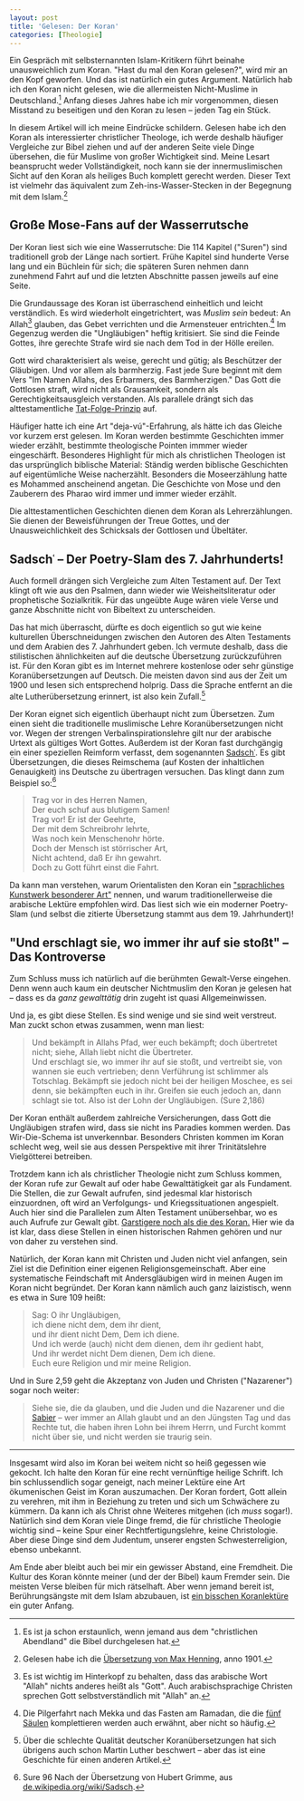 ```yaml
---
layout: post
title: 'Gelesen: Der Koran'
categories: [Theologie]
---
```


Ein Gespräch mit selbsternannten Islam-Kritikern führt beinahe unausweichlich zum Koran. "Hast du mal den Koran gelesen?", wird mir an den Kopf geworfen. Und das ist natürlich ein gutes Argument. Natürlich hab ich den Koran nicht gelesen, wie die allermeisten Nicht-Muslime in Deutschland.[^1] Anfang dieses Jahres habe ich mir vorgenommen, diesen Misstand zu beseitigen und den Koran zu lesen – jeden Tag ein Stück.

In diesem Artikel will ich meine Eindrücke schildern. Gelesen habe ich den Koran als interessierter christlicher Theologe, ich werde deshalb häufiger Vergleiche zur Bibel ziehen und auf der anderen Seite viele Dinge übersehen, die für Muslime von großer Wichtigkeit sind. Meine Lesart beansprucht weder Vollständigkeit, noch kann sie der innermuslimischen Sicht auf den Koran als heiliges Buch komplett gerecht werden. Dieser Text ist vielmehr das äquivalent zum Zeh-ins-Wasser-Stecken in der Begegnung mit dem Islam.[^5]

## Große Mose-Fans auf der Wasserrutsche

Der Koran liest sich wie eine Wasserrutsche: Die 114 Kapitel ("Suren") sind traditionell grob der Länge nach sortiert. Frühe Kapitel sind hunderte Verse lang und ein Büchlein für sich; die späteren Suren nehmen dann zunehmend Fahrt auf und die letzten Abschnitte passen jeweils auf eine Seite.

Die Grundaussage des Koran ist überraschend einheitlich und leicht verständlich. Es wird wiederholt eingetrichtert, was *Muslim sein* bedeut: An Allah[^3] glauben, das Gebet verrichten und die Armensteuer entrichten.[^2] Im Gegenzug werden die "Ungläubigen" heftig kritisiert. Sie sind die Feinde Gottes, ihre gerechte Strafe wird sie nach dem Tod in der Hölle ereilen.

Gott wird charakterisiert als weise, gerecht und gütig; als Beschützer der Gläubigen. Und vor allem als barmherzig. Fast jede Sure beginnt mit dem Vers "Im Namen Allahs, des Erbarmers, des Barmherzigen." Das Gott die Gottlosen straft, wird nicht als Grausamkeit, sondern als Gerechtigkeitsausgleich verstanden. Als parallele drängt sich das alttestamentliche [Tat-Folge-Prinzip](https://de.wikipedia.org/wiki/Tun-Ergehen-Zusammenhang) auf.

Häufiger hatte ich eine Art "deja-vú"-Erfahrung, als hätte ich das Gleiche vor kurzem erst gelesen. Im Koran werden bestimmte Geschichten immer wieder erzählt, bestimmte theologische Pointen immmer wieder eingeschärft. Besonderes Highlight für mich als christlichen Theologen ist das ursprünglich biblische Material: Ständig werden biblische Geschichten auf eigentümliche Weise nacherzählt. Besonders die Moseerzählung hatte es Mohammed anscheinend angetan. Die Geschichte von Mose und den Zauberern des Pharao wird immer und immer wieder erzählt.

Die alttestamentlichen Geschichten dienen dem Koran als Lehrerzählungen. Sie dienen der Beweisführungen der Treue Gottes, und der Unausweichlichkeit des Schicksals der Gottlosen und Übeltäter.

## Sadschʿ – Der Poetry-Slam des 7. Jahrhunderts!

Auch formell drängen sich Vergleiche zum Alten Testament auf. Der Text klingt oft wie aus den Psalmen, dann wieder wie Weisheitsliteratur oder prophetische Sozialkritik. Für das ungeübte Auge wären viele Verse und ganze Abschnitte nicht von Bibeltext zu unterscheiden.

Das hat mich überrascht, dürfte es doch eigentlich so gut wie keine kulturellen Überschneidungen zwischen den Autoren des Alten Testaments und dem Arabien des 7. Jahrhundert geben. Ich vermute deshalb, dass die stilistischen ähnlichkeiten auf die deutsche Übersetzung zurückzuführen ist. Für den Koran gibt es im Internet mehrere kostenlose oder sehr günstige Koranübersetzungen auf Deutsch. Die meisten davon sind aus der Zeit um 1900 und lesen sich entsprechend holprig. Dass die Sprache entfernt an die alte Lutherübersetzung erinnert, ist also kein Zufall.[^6]

Der Koran eignet sich eigentlich überhaupt nicht zum Übersetzen. Zum einen sieht die traditionelle muslimische Lehre Koranübersetzungen nicht vor. Wegen der strengen Verbalinspirationslehre gilt nur der arabische Urtext als gültiges Wort Gottes. Außerdem ist der Koran fast durchgängig ein einer speziellen Reimform verfasst, dem sogenannten [Sadschʿ](https://de.wikipedia.org/wiki/Sadsch). Es gibt Übersetzungen, die dieses Reimschema (auf Kosten der inhaltlichen Genauigkeit) ins Deutsche zu übertragen versuchen. Das klingt dann zum Beispiel so:[^4]

> Trag vor in des Herren Namen,  
> Der euch schuf aus blutigem Samen!  
> Trag vor! Er ist der Geehrte,  
> Der mit dem Schreibrohr lehrte,   
> Was noch kein Menschenohr hörte.   
> Doch der Mensch ist störrischer Art,   
> Nicht achtend, daß Er ihn gewahrt.   
> Doch zu Gott führt einst die Fahrt.  

Da kann man verstehen, warum Orientalisten den Koran ein ["sprachliches Kunstwerk besonderer Art"](https://de.wikipedia.org/wiki/Sadsch) nennen, und warum traditionellerweise die arabische Lektüre empfohlen wird. Das liest sich wie ein moderner Poetry-Slam (und selbst die zitierte Übersetzung stammt aus dem 19. Jahrhundert)!

## "Und erschlagt sie, wo immer ihr auf sie stoßt" – Das Kontroverse

Zum Schluss muss ich natürlich auf die berühmten Gewalt-Verse eingehen. Denn wenn auch kaum ein deutscher Nichtmuslim den Koran je gelesen hat – dass es da *ganz gewalttätig* drin zugeht ist quasi Allgemeinwissen.

Und ja, es gibt diese Stellen. Es sind wenige und sie sind weit verstreut. Man zuckt schon etwas zusammen, wenn man liest:

> Und bekämpft in Allahs Pfad, wer euch bekämpft; doch übertretet nicht; siehe, Allah liebt nicht die Übertreter.  
> Und erschlagt sie, wo immer ihr auf sie stoßt, und vertreibt sie, von wannen sie euch vertrieben; denn Verführung ist schlimmer als Totschlag. Bekämpft sie jedoch nicht bei der heiligen Moschee, es sei denn, sie bekämpften euch in ihr. Greifen sie euch jedoch an, dann schlagt sie tot. Also ist der Lohn der Ungläubigen. (Sure 2,186)

Der Koran enthält außerdem zahlreiche Versicherungen, dass Gott die Ungläubigen strafen wird, dass sie nicht ins Paradies kommen werden. Das Wir-Die-Schema ist unverkennbar. Besonders Christen kommen im Koran schlecht weg, weil sie aus dessen Perspektive mit ihrer Trinitätslehre Vielgötterei betreiben. 

Trotzdem kann ich als christlicher Theologie nicht zum Schluss kommen, der Koran rufe zur Gewalt auf oder habe Gewalttätigkeit gar als Fundament. Die Stellen, die zur Gewalt aufrufen, sind jedesmal klar historisch einzuordnen, oft wird an Verfolgungs- und Kriegssituationen angespielt. Auch hier sind die Parallelen zum Alten Testament unübersehbar, wo es auch Aufrufe zur Gewalt gibt. [Garstigere noch als die des Koran.](http://www.bibleserver.com/text/LUT/1.Samuel15) Hier wie da ist klar, dass diese Stellen in einen historischen Rahmen gehören und nur von daher zu verstehen sind.

Natürlich, der Koran kann mit Christen und Juden nicht viel anfangen, sein Ziel ist die Definition einer eigenen Religionsgemeinschaft. Aber eine systematische Feindschaft mit Andersgläubigen wird in meinen Augen im Koran nicht begründet. Der Koran kann nämlich auch ganz laizistisch, wenn es etwa in Sure 109 heißt:

> Sag: O ihr Ungläubigen,  
> ich diene nicht dem, dem ihr dient,  
> und ihr dient nicht Dem, Dem ich diene.  
> Und ich werde (auch) nicht dem dienen, dem ihr gedient habt,  
> Und ihr werdet nicht Dem dienen, Dem ich diene.  
> Euch eure Religion und mir meine Religion.  

Und in Sure 2,59 geht die Akzeptanz von Juden und Christen ("Nazarener") sogar noch weiter:

> Siehe sie, die da glauben, und die Juden und die Nazarener und die [Sabier](https://de.wikipedia.org/wiki/Sabier) – wer immer an Allah glaubt und an den Jüngsten Tag und das Rechte tut, die haben ihren Lohn bei ihrem Herrn, und Furcht kommt nicht über sie, und nicht werden sie traurig sein.

----

Insgesamt wird also im Koran bei weitem nicht so heiß gegessen wie gekocht. Ich halte den Koran für eine recht vernünftige heilige Schrift. Ich bin schlussendlich sogar geneigt, nach meiner Lektüre eine Art ökumenischen Geist im Koran auszumachen. Der Koran fordert, Gott allein zu verehren, mit ihm in Beziehung zu treten und sich um Schwächere zu kümmern. Da kann ich als Christ ohne Weiteres mitgehen (ich *muss* sogar!). Natürlich sind dem Koran viele Dinge fremd, die für christliche Theologie wichtig sind – keine Spur einer Rechtfertigungslehre, keine Christologie. Aber diese Dinge sind dem Judentum, unserer engsten Schwesterreligion, ebenso unbekannt.

Am Ende aber bleibt auch bei mir ein gewisser Abstand, eine Fremdheit. Die Kultur des Koran könnte meiner (und der der Bibel) kaum Fremder sein. Die meisten Verse bleiben für mich rätselhaft. Aber wenn jemand bereit ist, Berührungsängste mit dem Islam abzubauen, ist [ein bisschen Koranlektüre](http://gutenberg.spiegel.de/buch/der-koran-5228/1) ein guter Anfang.

[^1]: Es ist ja schon erstaunlich, wenn jemand aus dem "christlichen Abendland" die Bibel durchgelesen hat.
[^2]: Die Pilgerfahrt nach Mekka und das Fasten am Ramadan, die die [fünf Säulen](https://de.wikipedia.org/wiki/Islam#F.C3.BCnf_S.C3.A4ulen) komplettieren werden auch erwähnt, aber nicht so häufig.
[^3]: Es ist wichtig im Hinterkopf zu behalten, dass das arabische Wort "Allah" nichts anderes heißt als "Gott". Auch arabischsprachige Christen sprechen Gott selbstverständlich mit "Allah" an.
[^4]: Sure 96 Nach der Übersetzung von Hubert Grimme, aus [de.wikipedia.org/wiki/Sadsch](https://de.wikipedia.org/wiki/Sadsch).
[^5]: Gelesen habe ich die [Übersetzung von Max Henning](https://de.wikipedia.org/wiki/Koranübersetzung#Henning_1901), anno 1901.
[^6]: Über die schlechte Qualität deutscher Koranübersetzungen hat sich übrigens auch schon Martin Luther beschwert – aber das ist eine Geschichte für einen anderen Artikel.

<!-- 
Luther schrieb (https://www.ekd.de/download/reformation_und_islam.pdf):

> [I]tzt diese Fastnacht hab ich den Alcoran gesehen Latinisch, doch seer ubel verdolmetscht, das ich noch wuenschet einen klerern zusehen. So viel aber daraus gemarckt, das dieser Bruder Richard [Ricoldus] sein Buch nicht ertichtet, Sondern gleich mit stimmet. [...] Das rede ich darumb, das ich diesem bruder Richard gleuben mus, der so lange zuvor den Alcoran verlegt hat [...]. Darumb ichs fur nuetzlich und not angesehen, dieses Buechlin zuverdeudschen (weil man kein bessers hat), Das doch bey uns deudschen auch erkand werde, wie ein schendlicher Glaube des Mahmets Glaube ist, Da mit wir gesterckt werden in unserm Christlichen Glauben.«14

>Mich hat das bewogen, das man dem Mahmet oder Turcken nichts verdrieslichers thun, noch mehr schaden zu fugen kan (mehr denn mit allen waffen), denn das man yhren alcoran bey den Christen an den tag bringe, darinnen sie sehen mugen, wie gar ein ver ucht, schendlich, verzweivelt buch es sey, voller lugen, fabeln und aller grewel, welche die Turcken bergen und schmucken und zu warzeichen ungern sehen, das man den alcoran ynn andere sprache verdolmetscht. Denn sie fulen wol, das yhnen grossen abfal bringet bey allen vernunfftigen hertzen.«15

 -->


